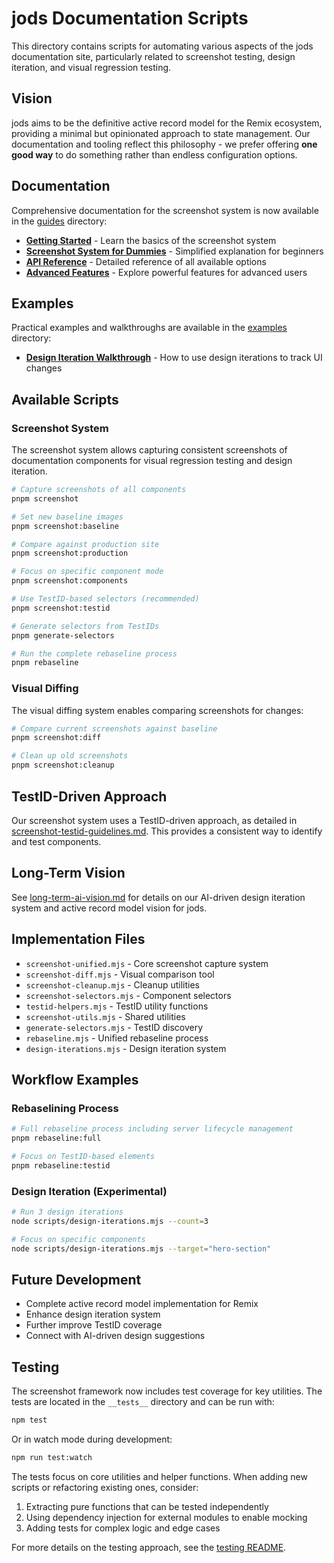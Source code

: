 # jods Documentation Scripts

This directory contains scripts for automating various aspects of the jods documentation site, particularly related to screenshot testing, design iteration, and visual regression testing.

## Vision

jods aims to be the definitive active record model for the Remix ecosystem, providing a minimal but opinionated approach to state management. Our documentation and tooling reflect this philosophy - we prefer offering **one good way** to do something rather than endless configuration options.

## Documentation

Comprehensive documentation for the screenshot system is now available in the [guides](./guides/) directory:

- **[Getting Started](./guides/getting-started.md)** - Learn the basics of the screenshot system
- **[Screenshot System for Dummies](./guides/screenshot-system-for-dummies.md)** - Simplified explanation for beginners
- **[API Reference](./guides/api-reference.md)** - Detailed reference of all available options
- **[Advanced Features](./guides/advanced-features.md)** - Explore powerful features for advanced users

## Examples

Practical examples and walkthroughs are available in the [examples](./examples/) directory:

- **[Design Iteration Walkthrough](./examples/design-iteration-example.md)** - How to use design iterations to track UI changes

## Available Scripts

### Screenshot System

The screenshot system allows capturing consistent screenshots of documentation components for visual regression testing and design iteration.

```bash
# Capture screenshots of all components
pnpm screenshot

# Set new baseline images
pnpm screenshot:baseline

# Compare against production site
pnpm screenshot:production

# Focus on specific component mode
pnpm screenshot:components

# Use TestID-based selectors (recommended)
pnpm screenshot:testid

# Generate selectors from TestIDs
pnpm generate-selectors

# Run the complete rebaseline process
pnpm rebaseline
```

### Visual Diffing

The visual diffing system enables comparing screenshots for changes:

```bash
# Compare current screenshots against baseline
pnpm screenshot:diff

# Clean up old screenshots
pnpm screenshot:cleanup
```

## TestID-Driven Approach

Our screenshot system uses a TestID-driven approach, as detailed in [screenshot-testid-guidelines.md](./screenshot-testid-guidelines.md). This provides a consistent way to identify and test components.

## Long-Term Vision

See [long-term-ai-vision.md](./long-term-ai-vision.md) for details on our AI-driven design iteration system and active record model vision for jods.

## Implementation Files

- `screenshot-unified.mjs` - Core screenshot capture system
- `screenshot-diff.mjs` - Visual comparison tool
- `screenshot-cleanup.mjs` - Cleanup utilities
- `screenshot-selectors.mjs` - Component selectors
- `testid-helpers.mjs` - TestID utility functions
- `screenshot-utils.mjs` - Shared utilities
- `generate-selectors.mjs` - TestID discovery
- `rebaseline.mjs` - Unified rebaseline process
- `design-iterations.mjs` - Design iteration system

## Workflow Examples

### Rebaselining Process

```bash
# Full rebaseline process including server lifecycle management
pnpm rebaseline:full

# Focus on TestID-based elements
pnpm rebaseline:testid
```

### Design Iteration (Experimental)

```bash
# Run 3 design iterations
node scripts/design-iterations.mjs --count=3

# Focus on specific components
node scripts/design-iterations.mjs --target="hero-section"
```

## Future Development

- Complete active record model implementation for Remix
- Enhance design iteration system
- Further improve TestID coverage
- Connect with AI-driven design suggestions

## Testing

The screenshot framework now includes test coverage for key utilities. The tests are located in the `__tests__` directory and can be run with:

```bash
npm test
```

Or in watch mode during development:

```bash
npm run test:watch
```

The tests focus on core utilities and helper functions. When adding new scripts or refactoring existing ones, consider:

1. Extracting pure functions that can be tested independently
2. Using dependency injection for external modules to enable mocking
3. Adding tests for complex logic and edge cases

For more details on the testing approach, see the [testing README](__tests__/README.md).

```

```
